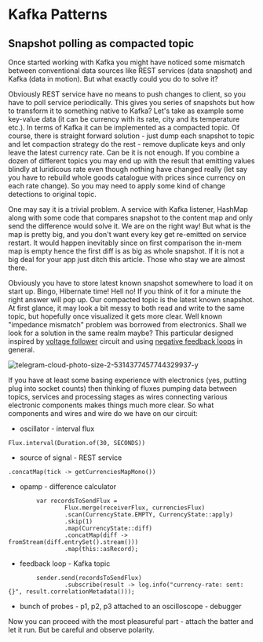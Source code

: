 # Kafka Patterns
## Snapshot polling as compacted topic

Once started working with Kafka you might have noticed some mismatch between conventional data sources 
like REST services (data snapshot) and Kafka (data in motion). But what exactly could you do
to solve it?

Obviously REST service have no means to push changes to client, so you have to poll service periodically. 
This gives you series of snapshots but how to transform it to something native to Kafka? Let's take as 
example some key-value data (it can be currency with its rate, city and its temperature etc.). 
In terms of Kafka it can be implemented as a compacted topic. 
Of course, there is straight forward solution - just dump each snapshot 
to topic and let compaction strategy do the rest - remove duplicate keys and only leave the latest currency rate. 
Can be it is not enough. If you 
combine a dozen of different topics you may end up with the result that emitting values blindly at 
luridicous rate even though nothing have changed really (let say you have to rebuild whole goods catalogue 
with prices since currency on each rate change). So you may need to apply some kind of change detections to 
original topic.

One may say it is a trivial problem. A service with Kafka listener, HashMap along with some code that compares 
snapshot to the content map and only send the difference would solve it. We are on the right way! But what is the
map is pretty big, and you don't want every key get re-emitted on service restart. It would happen inevitably since 
on first comparison the in-mem map is empty hence the first diff is as big as whole snapshot. If it is not a big
deal for your app just ditch this article. Those who stay we are almost there. 

Obviously you have to store latest known snapshot somewhere to load it on start up. Bingo, Hibernate time! Hell no!
If you think of it for a minute the right answer will pop up. Our compacted topic is the latest known snapshot. At first
glance, it may look a bit messy to both read and write to the same topic, but hopefully once visualized it gets
more clear. Well known "impedance mismatch" problem was borrowed from electronics. Shall we look for a solution in the
same realm maybe? This particular designed inspired by
[voltage follower](http://www.learningaboutelectronics.com/Articles/Voltage-follower) circuit and using [negative 
feedback loops](https://en.wikipedia.org/wiki/Negative_feedback) in general.

![telegram-cloud-photo-size-2-5314377457744329937-y](https://user-images.githubusercontent.com/2360882/175809107-af5bef5c-7542-43fe-9ac5-9273922c52de.jpg)

If you have at least some basing experience with electronics (yes, putting plug into socket counts) then thinking of 
fluxes pumping data between topics, services and processing stages as wires connecting various electronic components
makes things much more clear. So what components and wires and wire do we have on our circuit:
- oscillator - interval flux
```
Flux.interval(Duration.of(30, SECONDS))
```
- source of signal - REST service
```
.concatMap(tick -> getCurrenciesMapMono())
```
- opamp - difference calculator
```
        var recordsToSendFlux = 
                Flux.merge(receiverFlux, currenciesFlux)
                .scan(CurrencyState.EMPTY, CurrencyState::apply)
                .skip(1)
                .map(CurrencyState::diff)
                .concatMap(diff -> fromStream(diff.entrySet().stream()))
                .map(this::asRecord);
```
- feedback loop - Kafka topic
```
        sender.send(recordsToSendFlux)
                .subscribe(result -> log.info("currency-rate: sent: {}", result.correlationMetadata()));

```
- bunch of probes - p1, p2, p3 attached to an oscilloscope - debugger

Now you can proceed with the most pleasureful part - attach the batter and let it run. But be careful and observe polarity.  
